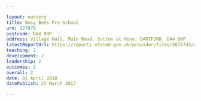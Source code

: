 ```yaml
---

layout: nursery
title: Busy Bees Pre-School
urn: 127070
postcode: DA4 9HP
address: Village Hall, Main Road, Sutton at Hone, DARTFORD, DA4 9HP
latestReportUrl: https://reports.ofsted.gov.uk/provider/files/2675743/urn/127070.pdf
teaching: 2
development: 2
leadership: 2
outcomes: 2
overall: 2
date: 01 April 2018 
datePublish: 27 March 2017

---
```

